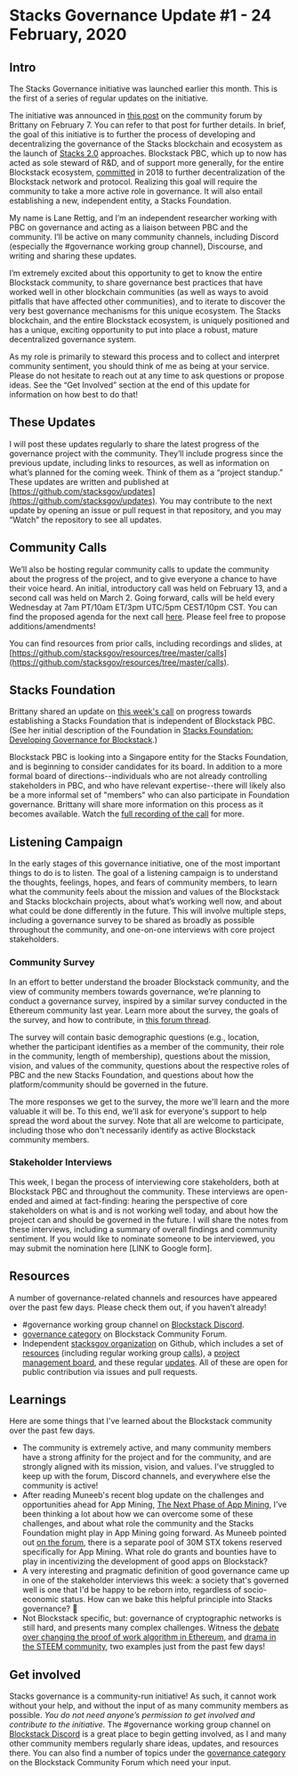 # Stacks Governance Update #1 - 24 February, 2020

## Intro

The Stacks Governance initiative was launched earlier this month. This is the first of a series of regular updates on the initiative.

The initiative was announced in [this post](https://forum.blockstack.org/t/stacks-foundation-developing-governance-for-blockstack/10335) on the community forum by Brittany on February 7. You can refer to that post for further details. In brief, the goal of this initiative is to further the process of developing and decentralizing the governance of the Stacks blockchain and ecosystem as the launch of [Stacks 2.0](https://blog.blockstack.org/announcing-the-blockstack-whitepaper-2-0/) approaches. Blockstack PBC, which up to now has acted as sole steward of R&D, and of support more generally, for the entire Blockstack ecosystem, [committed](https://blog.blockstack.org/a-path-to-decentralization/) in 2018 to further decentralization of the Blockstack network and protocol. Realizing this goal will require the community to take a more active role in governance. It will also entail establishing a new, independent entity, a Stacks Foundation.

My name is Lane Rettig, and I’m an independent researcher working with PBC on governance and acting as a liaison between PBC and the community. I’ll be active on many community channels, including Discord (especially the #governance working group channel), Discourse, and writing and sharing these updates.

I’m extremely excited about this opportunity to get to know the entire Blockstack community, to share governance best practices that have worked well in other blockchain communities (as well as ways to avoid pitfalls that have affected other communities), and to iterate to discover the very best governance mechanisms for this unique ecosystem. The Stacks blockchain, and the entire Blockstack ecosystem, is uniquely positioned and has a unique, exciting opportunity to put into place a robust, mature decentralized governance system.

As my role is primarily to steward this process and to collect and interpret community sentiment, you should think of me as being at your service. Please do not hesitate to reach out at any time to ask questions or propose ideas. See the “Get Involved” section at the end of this update for information on how best to do that!


## These Updates

I will post these updates regularly to share the latest progress of the governance project with the community. They’ll include progress since the previous update, including links to resources, as well as information on what’s planned for the coming week. Think of them as a “project standup.” These updates are written and published at [https://github.com/stacksgov/updates](https://github.com/stacksgov/updates). You may contribute to the next update by opening an issue or pull request in that repository, and you may “Watch” the repository to see all updates.


## Community Calls

We’ll also be hosting regular community calls to update the community about the progress of the project, and to give everyone a chance to have their voice heard. An initial, introductory call was held on February 13, and a second call was held on March 2. Going forward, calls will be held every Wednesday at 7am PT/10am ET/3pm UTC/5pm CEST/10pm CST. You can find the proposed agenda for the next call [here](https://github.com/stacksgov/pm/issues/5). Please feel free to propose additions/amendments!

You can find resources from prior calls, including recordings and slides, at [https://github.com/stacksgov/resources/tree/master/calls](https://github.com/stacksgov/resources/tree/master/calls).


## Stacks Foundation

Brittany shared an update on [this week's call](https://github.com/stacksgov/pm/issues/3#issuecomment-593482885) on progress towards establishing a Stacks Foundation that is independent of Blockstack PBC. (See her initial description of the Foundation in [Stacks Foundation: Developing Governance for Blockstack](https://forum.blockstack.org/t/stacks-foundation-developing-governance-for-blockstack/10335).)

Blockstack PBC is looking into a Singapore entity for the Stacks Foundation, and is beginning to consider candidates for its board. In addition to a more formal board of directions--individuals who are not already controlling stakeholders in PBC, and who have relevant expertise--there will likely also be a more informal set of "members" who can also participate in Foundation governance. Brittany will share more information on this process as it becomes available. Watch the [full recording of the call](https://youtu.be/jAEHyq4TKeI) for more.


## Listening Campaign

In the early stages of this governance initiative, one of the most important things to do is to listen. The goal of a listening campaign is to understand the thoughts, feelings, hopes, and fears of community members, to learn what the community feels about the mission and values of the Blockstack and Stacks blockchain projects, about what’s working well now, and about what could be done differently in the future. This will involve multiple steps, including a governance survey to be shared as broadly as possible throughout the community, and one-on-one interviews with core project stakeholders.


### Community Survey

In an effort to better understand the broader Blockstack community, and the view of community members towards governance, we’re planning to conduct a governance survey, inspired by a similar survey conducted in the Ethereum community last year. Learn more about the survey, the goals of the survey, and how to contribute, in [this forum thread](https://forum.blockstack.org/t/community-governance-survey/10387).

The survey will contain basic demographic questions (e.g., location, whether the participant identifies as a member of the community, their role in the community, length of membership), questions about the mission, vision, and values of the community, questions about the respective roles of PBC and the new Stacks Foundation, and questions about how the platform/community should be governed in the future.

The more responses we get to the survey, the more we'll learn and the more valuable it will be. To this end, we'll ask for everyone's support to help spread the word about the survey. Note that all are welcome to participate, including those who don't necessarily identify as active Blockstack community members.


### Stakeholder Interviews

This week, I began the process of interviewing core stakeholders, both at Blockstack PBC and throughout the community. These interviews are open-ended and aimed at fact-finding: hearing the perspective of core stakeholders on what is and is not working well today, and about how the project can and should be governed in the future. I will share the notes from these interviews, including a summary of overall findings and community sentiment. If you would like to nominate someone to be interviewed, you may submit the nomination here [LINK to Google form].


## Resources

A number of governance-related channels and resources have appeared over the past few days. Please check them out, if you haven’t already!

* #governance working group channel on [Blockstack Discord](https://discordapp.com/invite/ny6wGkx).
* [governance category](https://forum.blockstack.org/c/governance) on Blockstack Community Forum.
* Independent [stacksgov organization](https://github.com/stacksgov) on Github, which includes a set of [resources](https://github.com/stacksgov/resources) (including regular working group [calls](https://github.com/stacksgov/resources/tree/master/calls)), a [project management board](https://github.com/stacksgov/pm/projects/1), and these regular [updates](https://github.com/stacksgov/weekly). All of these are open for public contribution via issues and pull requests.


## Learnings

Here are some things that I've learned about the Blockstack community over the past few days.

- The community is extremely active, and many community members have a strong affinity for the project and for the community, and are strongly aligned with its mission, vision, and values. I've struggled to keep up with the forum, Discord channels, and everywhere else the community is active!
- After reading Muneeb's recent blog update on the challenges and opportunities ahead for App Mining, [The Next Phase of App Mining](https://blog.blockstack.org/the-next-phase-of-app-mining/), I've been thinking a lot about how we can overcome some of these challenges, and about what role the community and the Stacks Foundation might play in App Mining going forward. As Muneeb pointed out [on the forum](https://forum.blockstack.org/t/30m-stx-to-give-away/10391/5), there is a separate pool of 30M STX tokens reserved specifically for App Mining. What role do grants and bounties have to play in incentivizing the development of good apps on Blockstack?
- A very interesting and pragmatic definition of good governance came up in one of the stakeholder interviews this week: a society that's governed well is one that I'd be happy to be reborn into, regardless of socio-economic status. How can we bake this helpful principle into Stacks governance? 🤔
- Not Blockstack specific, but: governance of cryptographic networks is still hard, and presents many complex challenges. Witness the [debate over changing the proof of work algorithm in Ethereum](https://hudsonjameson.com/2020-03-02-progpow-the-ethereum-community-speaks/), and [drama in the STEEM community](https://www.coindesk.com/why-crypto-should-care-about-justin-suns-steem-drama), two examples just from the past few days!


## Get involved

Stacks governance is a community-run initiative! As such, it cannot work without your help, and without the input of as many community members as possible. _You do not need anyone’s permission to get involved and contribute to the initiative._ The #governance working group channel on [Blockstack Discord](https://discordapp.com/invite/ny6wGkx) is a great place to begin getting involved, as I and many other community members regularly share ideas, updates, and resources there. You can also find a number of topics under the [governance category](https://forum.blockstack.org/c/governance) on the Blockstack Community Forum which need your input.
